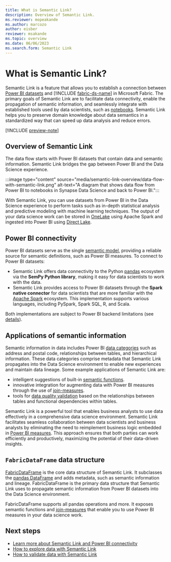 ```yaml
---
title: What is Semantic Link?
description: Overview of Semantic Link.
ms.reviewer: mopeakande
ms.author: marcozo
author: eisber
reviewer: msakande
ms.topic: overview 
ms.date: 06/06/2023
ms.search.form: Semantic Link
---
```


# What is Semantic Link?

Semantic Link is a feature that allows you to establish a connection between [Power BI datasets](/power-bi/connect-data/service-datasets-understand) and [!INCLUDE [fabric-ds-name](includes/fabric-ds-name.md)] in Microsoft Fabric. The primary goals of Semantic Link are to facilitate data connectivity, enable the propagation of semantic information, and seamlessly integrate with established tools used by data scientists, such as [notebooks](../data-engineering/how-to-use-notebook.md). Semantic Link helps you to preserve domain knowledge about data semantics in a standardized way that can speed up data analysis and reduce errors.

[!INCLUDE [preview-note](../includes/preview-note.md)]

## Overview of Semantic Link

The data flow starts with Power BI datasets that contain data and semantic information. Semantic Link bridges the gap between Power BI and the Data Science experience.

:::image type="content" source="media/semantic-link-overview/data-flow-with-semantic-link.png" alt-text="A diagram that shows data flow from Power BI to notebooks in Synapse Data Science and back to Power BI.":::

With Semantic Link, you can use datasets from Power BI in the Data Science experience to perform tasks such as in-depth statistical analysis and predictive modeling with machine learning techniques. The output of your data science work can be stored in [OneLake](../onelake/onelake-overview.md) using Apache Spark and ingested into Power BI using [Direct Lake](/power-bi/enterprise/directlake-overview).

## Power BI connectivity

Power BI datasets serve as the single [semantic model](/analysis-services/tom/introduction-to-the-tabular-object-model-tom-in-analysis-services-amo), providing a reliable source for semantic definitions, such as Power BI measures. To connect to Power BI datasets:

- Semantic Link offers data connectivity to the Python [pandas](https://pandas.pydata.org/) ecosystem via the **SemPy Python library**, making it easy for data scientists to work with the data.
- Semantic Link provides access to Power BI datasets through the **Spark native connector** for data scientists that are more familiar with the [Apache Spark](https://spark.apache.org/) ecosystem. This implementation supports various languages, including PySpark, Spark SQL, R, and Scala.

Both implementations are subject to Power BI backend limitations (see [details](read-write-power-bi.md#read-access-limitations)).

## Applications of semantic information

Semantic information in data includes Power BI [data categories](/power-bi/transform-model/desktop-data-categorization) such as address and postal code, relationships between tables, and hierarchical information. These data categories comprise metadata that Semantic Link propagates into the Data Science environment to enable new experiences and maintain data lineage. Some example applications of Semantic Link are:
- intelligent suggestions of built-in [semantic functions](semantic-link-semantic-functions.md).
- innovative integration for augmenting data with Power BI measures through the use of [join-measures](./semantic-link-power-bi.md#join-measure).
- tools for [data quality validation](./semantic-link-validate-data.md#data-validation-with-semantic-link-and-microsoft-fabric) based on the relationships between tables and functional dependencies within tables.

Semantic Link is a powerful tool that enables business analysts to use data effectively in a comprehensive data science environment. Semantic Link facilitates seamless collaboration between data scientists and business analysts by eliminating the need to reimplement business logic embedded in [Power BI measures](/power-bi/transform-model/desktop-measures#understanding-measures). This approach ensures that both parties can work efficiently and productively, maximizing the potential of their data-driven insights.

## `FabricDataFrame` data structure

[FabricDataFrame](data-science-overview.md) is the core data structure of Semantic Link. It subclasses the [pandas DataFrame](https://pandas.pydata.org/pandas-docs/stable/reference/api/pandas.DataFrame.html) and adds metadata, such as semantic information and lineage. FabricDataFrame is the primary data structure that Semantic Link uses to propagate semantic information from Power BI datasets into the Data Science environment.

FabricDataFrame supports all pandas operations and more. It exposes semantic functions and [join-measures](./semantic-link-power-bi.md#join-measure) that enable you to use Power BI measures in your data science work.

## Next steps

- [Learn more about Semantic Link and Power BI connectivity](semantic-link-power-bi.md)
- [How to explore data with Semantic Link](semantic-link-explore-data.md)
- [How to validate data with Semantic Link](semantic-link-validate-data.md)
